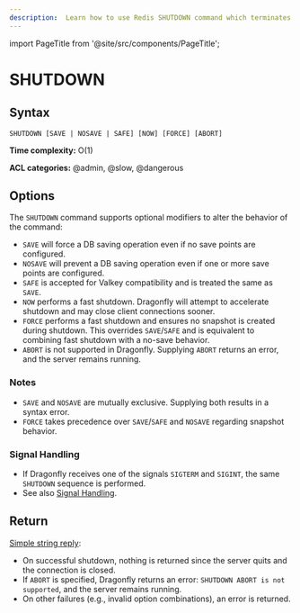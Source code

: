 ```yaml
---
description:  Learn how to use Redis SHUTDOWN command which terminates the server securely.
---
```


import PageTitle from '@site/src/components/PageTitle';

# SHUTDOWN

<PageTitle title="Redis SHUTDOWN Command (Documentation) | Dragonfly" />

## Syntax

    SHUTDOWN [SAVE | NOSAVE | SAFE] [NOW] [FORCE] [ABORT]

**Time complexity:** O(1)

**ACL categories:** @admin, @slow, @dangerous

## Options

The `SHUTDOWN` command supports optional modifiers to alter the behavior of the command:

* `SAVE` will force a DB saving operation even if no save points are configured.
* `NOSAVE` will prevent a DB saving operation even if one or more save points are configured.
* `SAFE` is accepted for Valkey compatibility and is treated the same as `SAVE`.
* `NOW` performs a fast shutdown. Dragonfly will attempt to accelerate shutdown and may close client connections sooner.
* `FORCE` performs a fast shutdown and ensures no snapshot is created during shutdown. This overrides `SAVE`/`SAFE` and is equivalent to combining fast shutdown with a no-save behavior.
* `ABORT` is not supported in Dragonfly. Supplying `ABORT` returns an error, and the server remains running.

### Notes

* `SAVE` and `NOSAVE` are mutually exclusive. Supplying both results in a syntax error.
* `FORCE` takes precedence over `SAVE`/`SAFE` and `NOSAVE` regarding snapshot behavior.


<!-- we dont do any of that useful stuff:

* If there are any replicas lagging behind in replication:
  * Pause clients attempting to write by performing a `CLIENT PAUSE` with the `WRITE` option.
  * Wait up to the configured `shutdown-timeout` (default 10 seconds) for replicas to catch up the replication offset.
* Stop all the clients.
* Perform a blocking SAVE if at least one **save point** is configured.
* Flush the Append Only File if AOF is enabled.
* Quit the server.

-->

### Signal Handling

* If Dragonfly receives one of the signals `SIGTERM` and `SIGINT`, the same `SHUTDOWN` sequence is performed.
* See also [Signal Handling](https://redis.io/topics/signals).

## Return

[Simple string reply](https://redis.io/docs/latest/develop/reference/protocol-spec/#simple-strings):

* On successful shutdown, nothing is returned since the server quits and the connection is closed.
* If `ABORT` is specified, Dragonfly returns an error: `SHUTDOWN ABORT is not supported`, and the server remains running.
* On other failures (e.g., invalid option combinations), an error is returned.
